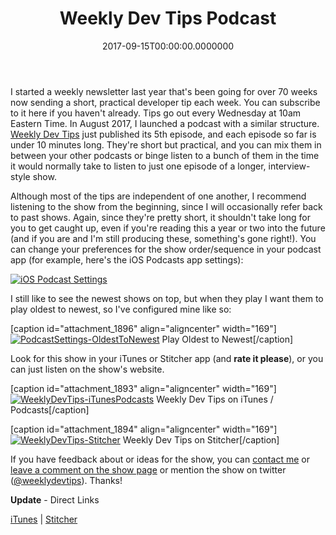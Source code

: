 ﻿---
title: Weekly Dev Tips Podcast
date: "2017-09-15T00:00:00.0000000"
featuredImage: /img/WeeklyDevTips_600x591.png
---

I started a weekly newsletter last year that's been going for over 70 weeks now sending a short, practical developer tip each week. You can subscribe to it here if you haven't already. Tips go out every Wednesday at 10am Eastern Time. In August 2017, I launched a podcast with a similar structure. [Weekly Dev Tips](http://www.weeklydevtips.com/) just published its 5th episode, and each episode so far is under 10 minutes long. They're short but practical, and you can mix them in between your other podcasts or binge listen to a bunch of them in the time it would normally take to listen to just one episode of a longer, interview-style show.

Although most of the tips are independent of one another, I recommend listening to the show from the beginning, since I will occasionally refer back to past shows. Again, since they're pretty short, it shouldn't take long for you to get caught up, even if you're reading this a year or two into the future (and if you are and I'm still producing these, something's gone right!). You can change your preferences for the show order/sequence in your podcast app (for example, here's the iOS Podcasts app settings):

[![iOS Podcast Settings](/img/PodcastSettings-169x300.png)](/img/PodcastSettings-169x300.png)

I still like to see the newest shows on top, but when they play I want them to play oldest to newest, so I've configured mine like so:

\[caption id="attachment\_1896" align="aligncenter" width="169"\][![PodcastSettings-OldestToNewest](/img/PodcastSettings-OldestToNewest-169x300.png)](/img/PodcastSettings-OldestToNewest-169x300.png) Play Oldest to Newest\[/caption\]

Look for this show in your iTunes or Stitcher app (and **rate it please**), or you can just listen on the show's website.

\[caption id="attachment\_1893" align="aligncenter" width="169"\][![WeeklyDevTips-iTunesPodcasts](/img/WeeklyDevTips-iTunesPodcasts-169x300.png)](/img/WeeklyDevTips-iTunesPodcasts-169x300.png) Weekly Dev Tips on iTunes / Podcasts\[/caption\]

\[caption id="attachment\_1894" align="aligncenter" width="169"\][![WeeklyDevTips-Stitcher](/img/WeeklyDevTips-Stitcher-169x300.png)](/img/WeeklyDevTips-Stitcher-169x300.png) Weekly Dev Tips on Stitcher\[/caption\]

If you have feedback about or ideas for the show, you can [contact me](http://ardalis.com/contact-us) or [leave a comment on the show page](http://www.weeklydevtips.com/) or mention the show on twitter ([@weeklydevtips](https://twitter.com/weeklydevtips)). Thanks!

**Update** - Direct Links

[iTunes](https://itunes.apple.com/us/podcast/weekly-dev-tips/id1274725394?mt=2) | [Stitcher](https://www.stitcher.com/podcast/ardalis/weekly-dev-tips)

